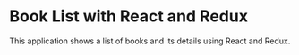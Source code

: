 # Book List with React and Redux

This application shows a list of books and its details using React and Redux.